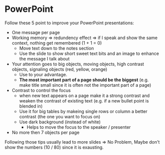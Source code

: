 # PowerPoint

Follow these 5 point to improve your PowerPoint presentations:

* One message per page
* Working memory => redundency effect => if I speak and show the same context, nothing get remembered (1 + 1 = 0)
    * Move text down to the notes section
    * Use the slide to show short sweet text bits and an image to enhance the message I talk about
* Your attention goes to big objects, moving objects, high contrast objects, signaling objects (red, yellow, orange)
    * Use to your advantage.
    * **The most important part of a page should be the biggest** (e.g. make title small since it is often not the important part of a page)
* Contrast to control the focus 
    * when new text appears on a page make it a strong contrast and weaken the contrast of existing text (e.g. if a new bullet point is blended in)
    * Use it for big tables by makeing single rows or column a better contrast (the one you want to focus on)
    * Use dark background (instead of white)
        * Helps to move the focus to the speaker / presenter
* No more then 7 objects per page

Following those tips usually lead to more slides => No Problem, Maybe don't show the numbers (10 / 80) since it is exausting.
